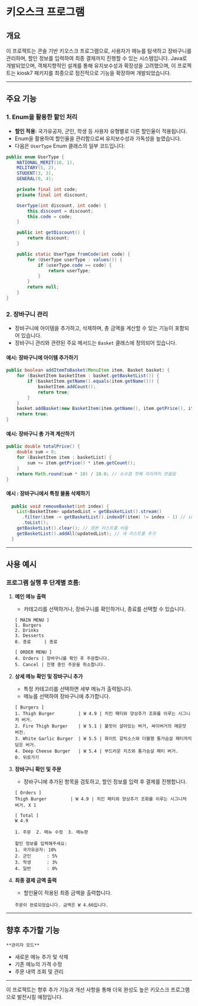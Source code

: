 # 키오스크 프로그램

## 개요

이 프로젝트는 콘솔 기반 키오스크 프로그램으로, 사용자가 메뉴를 탐색하고 장바구니를 관리하며, 할인 정보를 입력하여 최종 결제까지 진행할 수 있는 시스템입니다. Java로 개발되었으며, 객체지향적인 설계를 통해 유지보수성과 확장성을 고려했으며, 이 프로젝트는 kiosk7 패키지를 최종으로 점진적으로 기능을 확장하며 개발되었습니다.

---

## 주요 기능

### 1. **Enum을 활용한 할인 처리**
- **할인 적용**: 국가유공자, 군인, 학생 등 사용자 유형별로 다른 할인율이 적용됩니다.
- Enum을 활용하여 할인율을 관리함으로써 유지보수성과 가독성을 높였습니다.
- 다음은 `UserType` Enum 클래스의 일부 코드입니다:

```java
public enum UserType {
    NATIONAL_MERIT(10, 1),
    MILITARY(5, 2),
    STUDENT(3, 3),
    GENERAL(0, 4);

    private final int code;
    private final int discount;

    UserType(int discount, int code) {
        this.discount = discount;
        this.code = code;
    }

    public int getDiscount() {
        return discount;
    }

    public static UserType fromCode(int code) {
        for (UserType userType : values()) {
            if (userType.code == code) {
                return userType;
            }
        }
        return null;
    }
}
```

### 2. **장바구니 관리**
- 장바구니에 아이템을 추가하고, 삭제하며, 총 금액을 계산할 수 있는 기능이 포함되어 있습니다.
- 장바구니 관리와 관련된 주요 메서드는 `Basket` 클래스에 정의되어 있습니다.

#### 예시: 장바구니에 아이템 추가하기
```java
public boolean addItemToBasket(MenuItem item, Basket basket) {
    for (BasketItem basketItem : basket.getBasketList()) {
        if (basketItem.getName().equals(item.getName())) {
            basketItem.addCount();
            return true;
        }
    }
    basket.addBasket(new BasketItem(item.getName(), item.getPrice(), item.getText(), 1));
    return true;
}
```

#### 예시: 장바구니 총 가격 계산하기
```java
public double totalPrice() {
    double sum = 0;
    for (BasketItem item : basketList) {
        sum += item.getPrice() * item.getCount();
    }
    return Math.round(sum * 10) / 10.0; // 소수점 첫째 자리까지 반올림
}
```
#### 예시 : 장바구니에서 특정 물품 삭제하기
```java
  public void removeBasket(int index) {
    List<BasketItem> updatedList = getBasketList().stream()
      .filter(item -> getBasketList().indexOf(item) != index - 1) // index 조건 제외
      .toList();
    getBasketList().clear(); // 원본 리스트를 비움
    getBasketList().addAll(updatedList); // 새 리스트를 추가
  }
```

---


## 사용 예시

### 프로그램 실행 후 단계별 흐름:

1. **메인 메뉴 출력**
   - 카테고리를 선택하거나, 장바구니를 확인하거나, 종료를 선택할 수 있습니다.
   
   ```
   [ MAIN MENU ]
   1. Burgers
   2. Drinks
   3. Desserts
   0. 종료     | 종료 
   
   [ ORDER MENU ]
   4. Orders | 장바구니를 확인 후 주문합니다.
   5. Cancel | 진행 중인 주문을 취소합니다.
   ```

2. **상세 메뉴 확인 및 장바구니 추가**
   - 특정 카테고리를 선택하면 세부 메뉴가 출력됩니다.
   - 메뉴를 선택하여 장바구니에 추가합니다.

   ```
   [ Burgers ]
   1. Thigh Burger         | W 4.9 | 치킨 패티와 양상추가 조화를 이루는 시그니처 버거.
   2. Fire Thigh Burger    | W 5.1 | 불맛이 살아있는 버거, 싸이버거의 매운맛 버전.
   3. White Garlic Burger  | W 5.5 | 화이트 갈릭소스와 더블햄 통가슴살 패티까지 담은 버거.
   4. Deep Cheese Burger   | W 5.4 | 부드러운 치즈와 통가슴살 패티 버거.
   0. 뒤로가기
   ```

3. **장바구니 확인 및 주문**
   - 장바구니에 추가된 항목을 검토하고, 할인 정보를 입력 후 결제를 진행합니다.

   ```
   [ Orders ]
   Thigh Burger         | W 4.9 | 치킨 패티와 양상추가 조화를 이루는 시그니처 버거. X 1

   [ Total ]
   W 4.9

   1. 주문  2. 메뉴 수정  3. 메뉴판
   
   할인 정보를 입력해주세요:
   1. 국가유공자: 10%
   2. 군인      : 5%
   3. 학생      : 3%
   4. 일반      : 0%
   ```

4. **최종 결제 금액 출력**
   - 할인율이 적용된 최종 금액을 출력합니다.

   ```
   주문이 완료되었습니다. 금액은 W 4.66입니다.
   ```

---

## 향후 추가할 기능

    **관리자 모드**
   - 새로운 메뉴 추가 및 삭제
   - 기존 메뉴의 가격 수정
   - 주문 내역 조회 및 관리



---

이 프로젝트는 향후 추가 기능과 개선 사항을 통해 더욱 완성도 높은 키오스크 프로그램으로 발전시킬 예정입니다.

